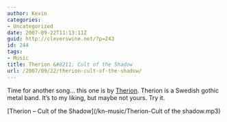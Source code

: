 ```yaml
---
author: Kevin
categories:
- Uncategorized
date: 2007-09-22T11:13:11Z
guid: http://cleverswine.net/?p=243
id: 244
tags:
- Music
title: Therion &#8211; Cult of the Shadow
url: /2007/09/22/therion-cult-of-the-shadow/
---
```


Time for another song&#8230; this one is by [Therion](http://www.megatherion.com/). Therion is a Swedish gothic metal band. It&#8217;s to my liking, but maybe not yours. Try it.

[Therion &#8211; Cult of the Shadow](/kn-music/Therion-Cult of the shadow.mp3)